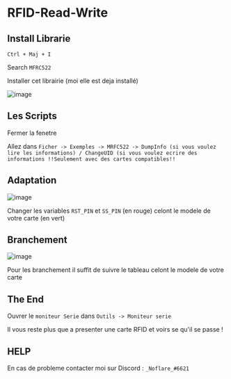 # RFID-Read-Write

## Install Librarie

``Ctrl + Maj + I``

Search ``MFRC522``

Installer cet librairie (moi elle est deja installé)

![image](https://user-images.githubusercontent.com/80207554/158224731-651c979f-55c8-4259-a52f-30e035962237.png)

## Les Scripts

Fermer la fenetre

Allez dans ``Ficher -> Exemples -> MRFC522 -> DumpInfo (si vous voulez lire les informations) / ChangeUID (si vous voulez ecrire des informations !!Seulement avec des cartes compatibles!!``

## Adaptation

![image](https://user-images.githubusercontent.com/80207554/158225630-cf9ea1c2-878f-45d0-97de-261cb73c9600.png)

Changer les variables ``RST_PIN`` et ``SS_PIN`` (en rouge) celont le modele de votre carte (en vert)

## Branchement

![image](https://user-images.githubusercontent.com/80207554/158225928-99648c09-8b5d-4720-a510-6044f8720a6d.png)

Pour les branchement il suffit de suivre le tableau celont le modele de votre carte

## The End

Ouvrer le ``moniteur Serie`` dans ``Outils -> Moniteur serie``

Il vous reste plus que a presenter une carte RFID et voirs se qu'il se passe !

## HELP

En cas de probleme contacter moi sur Discord : ``_Noflare_#6621``

